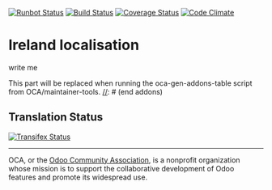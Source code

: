 [![Runbot Status](https://runbot.odoo-community.org/runbot/badge/flat/201/9.0.svg)](https://runbot.odoo-community.org/runbot/repo/github-com-oca-l10n-ireland-201)
[![Build Status](https://travis-ci.org/OCA/l10n-ireland.svg?branch=9.0)](https://travis-ci.org/OCA/l10n-ireland)
[![Coverage Status](https://coveralls.io/repos/OCA/l10n-ireland/badge.svg?branch=9.0&service=github)](https://coveralls.io/github/OCA/l10n-ireland?branch=9.0)
[![Code Climate](https://codeclimate.com/github/OCA/l10n-ireland/badges/gpa.svg)](https://codeclimate.com/github/OCA/l10n-ireland)

# Ireland localisation

write me

[//]: # (addons)
This part will be replaced when running the oca-gen-addons-table script from OCA/maintainer-tools.
[//]: # (end addons)

Translation Status
------------------
[![Transifex Status](https://www.transifex.com/projects/p/OCA-l10n-ireland-9-0/chart/image_png)](https://www.transifex.com/projects/p/OCA-l10n-ireland-9-0)

----

OCA, or the [Odoo Community Association](http://odoo-community.org/), is a nonprofit organization whose
mission is to support the collaborative development of Odoo features and
promote its widespread use.
